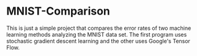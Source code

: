 # MNIST-Comparison


This is just a simple project that compares the error rates of two machine learning methods analyzing the MNIST data set.
The first program uses stochastic gradient descent learning and the other uses Google's Tensor Flow.
